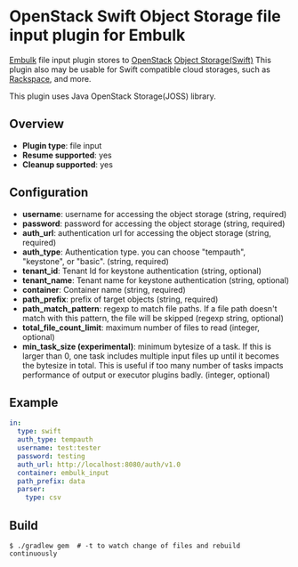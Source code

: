 #  OpenStack Swift Object Storage file input plugin for Embulk

[Embulk](http://www.embulk.org/) file input plugin stores to [OpenStack](https://www.openstack.org/) [Object Storage(Swift)](http://swift.openstack.org/)
This plugin also may be usable for Swift compatible cloud storages, such as [Rackspace](https://www.rackspace.com/), and more.

This plugin uses Java OpenStack Storage(JOSS) library.

## Overview

* **Plugin type**: file input
* **Resume supported**: yes
* **Cleanup supported**: yes

## Configuration

- **username**: username for accessing the object storage (string, required)
- **password**: password for accessing the object storage (string, required)
- **auth_url**: authentication url for accessing the object storage (string, required)
- **auth_type**: Authentication type. you can choose "tempauth", "keystone", or "basic". (string, required)
- **tenant_id**: Tenant Id for keystone authentication (string, optional)
- **tenant_name**: Tenant name for keystone authentication (string, optional)
- **container**: Container name (string, required)
- **path_prefix**: prefix of target objects (string, required)
- **path_match_pattern**: regexp to match file paths. If a file path doesn't match with this pattern, the file will be skipped (regexp string, optional)
- **total_file_count_limit**: maximum number of files to read (integer, optional)
- **min_task_size (experimental)**: minimum bytesize of a task. If this is larger than 0, one task includes multiple input files up until it becomes the bytesize in total. This is useful if too many number of tasks impacts performance of output or executor plugins badly. (integer, optional)

## Example

```yaml
in:
  type: swift
  auth_type: tempauth
  username: test:tester
  password: testing
  auth_url: http://localhost:8080/auth/v1.0
  container: embulk_input
  path_prefix: data
  parser:
    type: csv
```


## Build

```
$ ./gradlew gem  # -t to watch change of files and rebuild continuously
```
